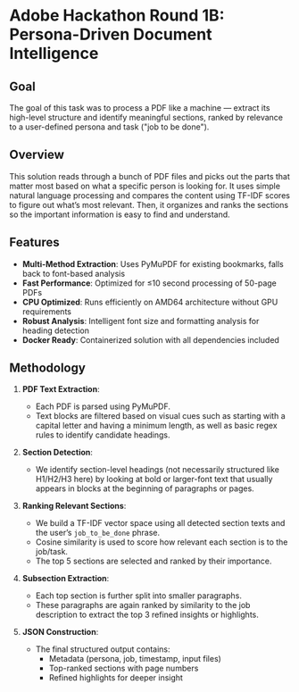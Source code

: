 # Adobe Hackathon Round 1B: Persona-Driven Document Intelligence

## Goal

The goal of this task was to process a PDF like a machine — extract its high-level structure and identify meaningful sections, ranked by relevance to a user-defined persona and task ("job to be done").

## Overview

This solution reads through a bunch of PDF files and picks out the parts that matter most based on what a specific person is looking for. It uses simple natural language processing and compares the content using TF-IDF scores to figure out what’s most relevant. Then, it organizes and ranks the sections so the important information is easy to find and understand.

## Features

- **Multi-Method Extraction**: Uses PyMuPDF for existing bookmarks, falls back to font-based analysis
- **Fast Performance**: Optimized for ≤10 second processing of 50-page PDFs
- **CPU Optimized**: Runs efficiently on AMD64 architecture without GPU requirements
- **Robust Analysis**: Intelligent font size and formatting analysis for heading detection
- **Docker Ready**: Containerized solution with all dependencies included

## Methodology

1. **PDF Text Extraction**:
   - Each PDF is parsed using PyMuPDF.
   - Text blocks are filtered based on visual cues such as starting with a capital letter and having a minimum     length, as well as basic regex rules to identify candidate headings.

2. **Section Detection**:
   - We identify section-level headings (not necessarily structured like H1/H2/H3 here) by looking at bold or larger-font text that usually appears in blocks at the beginning of paragraphs or pages.

3. **Ranking Relevant Sections**:
   - We build a TF-IDF vector space using all detected section texts and the user’s `job_to_be_done` phrase.
   - Cosine similarity is used to score how relevant each section is to the job/task.
   - The top 5 sections are selected and ranked by their importance.

4. **Subsection Extraction**:
   - Each top section is further split into smaller paragraphs.
   - These paragraphs are again ranked by similarity to the job description to extract the top 3 refined insights or highlights.

5. **JSON Construction**:
   - The final structured output contains:
     - Metadata (persona, job, timestamp, input files)
     - Top-ranked sections with page numbers
     - Refined highlights for deeper insight
